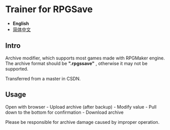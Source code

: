 # Trainer for RPGSave

- **English**
- [简体中文](readme.md)

## Intro

Archive modifier, which supports most games made with RPGMaker engine. The archive format should be **".rpgssave"** , otherwise it may not be supported.

Transferred from a master in CSDN.

## Usage
Open with browser - Upload archive (after backup) - Modify value - Pull down to the bottom for confirmation - Download archive

Please be responsible for archive damage caused by improper operation.
